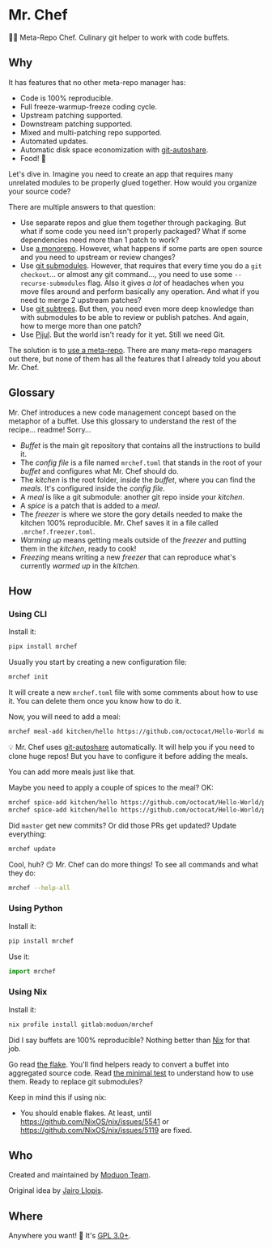 # Mr. Chef

👨‍🍳 Meta-Repo Chef. Culinary git helper to work with code buffets.

## Why

It has features that no other meta-repo manager has:

-   Code is 100% reproducible.
-   Full freeze-warmup-freeze coding cycle.
-   Upstream patching supported.
-   Downstream patching supported.
-   Mixed and multi-patching repo supported.
-   Automated updates.
-   Automatic disk space economization with [git-autoshare][].
-   Food! 🥘

Let's dive in. Imagine you need to create an app that requires many unrelated modules to
be properly glued together. How would you organize your source code?

There are multiple answers to that question:

-   Use separate repos and glue them together through packaging. But what if some code
    you need isn't properly packaged? What if some dependencies need more than 1 patch
    to work?
-   Use [a monorepo](https://en.wikipedia.org/wiki/Monorepo). However, what happens if
    some parts are open source and you need to upstream or review changes?
-   Use [git submodules](https://git-scm.com/book/en/v2/Git-Tools-Submodules). However,
    that requires that every time you do a `git checkout`... or almost any git
    command..., you need to use some `--recurse-submodules` flag. Also it gives _a lot_
    of headaches when you move files around and perform basically any operation. And
    what if you need to merge 2 upstream patches?
-   Use [git subtrees](https://www.atlassian.com/git/tutorials/git-subtree). But then,
    you need even more deep knowledge than with submodules to be able to review or
    publish patches. And again, how to merge more than one patch?
-   Use [Pijul](https://pijul.org/posts/2022-01-07-monorepos/). But the world isn't
    ready for it yet. Still we need Git.

The solution is to [use a meta-repo](https://notes.burke.libbey.me/metarepo/). There are
many meta-repo managers out there, but none of them has all the features that I already
told you about Mr. Chef.

## Glossary

Mr. Chef introduces a new code management concept based on the metaphor of a buffet. Use
this glossary to understand the rest of the recipe... readme! Sorry...

-   _Buffet_ is the main git repository that contains all the instructions to build it.
-   The _config file_ is a file named `mrchef.toml` that stands in the root of your
    _buffet_ and configures what Mr. Chef should do.
-   The _kitchen_ is the root folder, inside the _buffet_, where you can find the
    _meals_. It's configured inside the _config file_.
-   A _meal_ is like a git submodule: another git repo inside your _kitchen_.
-   A _spice_ is a patch that is added to a _meal_.
-   The _freezer_ is where we store the gory details needed to make the kitchen 100%
    reproducible. Mr. Chef saves it in a file called `.mrchef.freezer.toml`.
-   _Warming up_ means getting meals outside of the _freezer_ and putting them in the
    _kitchen_, ready to cook!
-   _Freezing_ means writing a new _freezer_ that can reproduce what's currently _warmed
    up_ in the _kitchen_.

## How

### Using CLI

Install it:

```sh
pipx install mrchef
```

Usually you start by creating a new configuration file:

```sh
mrchef init
```

It will create a new `mrchef.toml` file with some comments about how to use it. You can
delete them once you know how to do it.

Now, you will need to add a meal:

```sh
mrchef meal-add kitchen/hello https://github.com/octocat/Hello-World master
```

💡 Mr. Chef uses [git-autoshare][] automatically. It will help you if you need to clone
huge repos! But you have to configure it before adding the meals.

You can add more meals just like that.

Maybe you need to apply a couple of spices to the meal? OK:

```sh
mrchef spice-add kitchen/hello https://github.com/octocat/Hello-World/pull/2256
mrchef spice-add kitchen/hello https://github.com/octocat/Hello-World/pull/34
```

Did `master` get new commits? Or did those PRs get updated? Update everything:

```sh
mrchef update
```

Cool, huh? 😏 Mr. Chef can do more things! To see all commands and what they do:

```sh
mrchef --help-all
```

### Using Python

Install it:

```sh
pip install mrchef
```

Use it:

```python
import mrchef
```

### Using Nix

Install it:

```sh
nix profile install gitlab:moduon/mrchef
```

Did I say buffets are 100% reproducible? Nothing better than [Nix](https://nixos.org/)
for that job.

Go read [the flake](./flake.nix). You'll find helpers ready to convert a buffet into
aggregated source code. Read [the minimal test](./tests/nix/testMinimal.nix) to
understand how to use them. Ready to replace git submodules?

Keep in mind this if using nix:

-   You should enable flakes. At least, until https://github.com/NixOS/nix/issues/5541
    or https://github.com/NixOS/nix/issues/5119 are fixed.

## Who

Created and maintained by [Moduon Team](https://www.moduon.team/).

Original idea by [Jairo Llopis](https://www.recallstack.icu/).

## Where

Anywhere you want! 🎁 It's [GPL 3.0+](./LICENSE).

[git-autoshare]: https://github.com/acsone/git-autoshare
